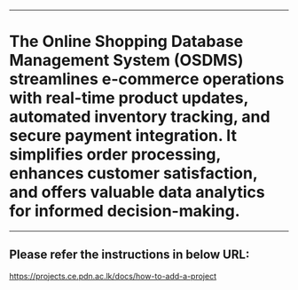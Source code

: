 ___
# The Online Shopping Database Management System (OSDMS) streamlines e-commerce operations with real-time product updates, automated inventory tracking, and secure payment integration. It simplifies order processing, enhances customer satisfaction, and offers valuable data analytics for informed decision-making.
___

## Please refer the instructions in below URL:

https://projects.ce.pdn.ac.lk/docs/how-to-add-a-project
